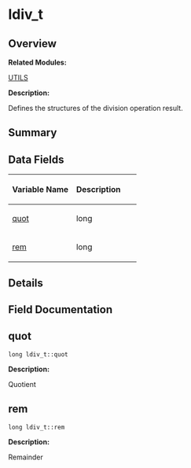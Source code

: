 # ldiv\_t<a name="ZH-CN_TOPIC_0000001055078185"></a>

## **Overview**<a name="section1381716957093538"></a>

**Related Modules:**

[UTILS](zh-cn_topic_0000001055198076.md)

**Description:**

Defines the structures of the division operation result. 

## **Summary**<a name="section2071613886093538"></a>

## Data Fields<a name="pub-attribs"></a>

<a name="table1182307101093538"></a>
<table><thead align="left"><tr id="row1483556392093538"><th class="cellrowborder" valign="top" width="50%" id="mcps1.1.3.1.1"><p id="p1298719193093538"><a name="p1298719193093538"></a><a name="p1298719193093538"></a>Variable Name</p>
</th>
<th class="cellrowborder" valign="top" width="50%" id="mcps1.1.3.1.2"><p id="p1624945960093538"><a name="p1624945960093538"></a><a name="p1624945960093538"></a>Description</p>
</th>
</tr>
</thead>
<tbody><tr id="row715764352093538"><td class="cellrowborder" valign="top" width="50%" headers="mcps1.1.3.1.1 "><p id="p1110592712093538"><a name="p1110592712093538"></a><a name="p1110592712093538"></a><a href="ldiv_t.md#a73efd59c176304c327cb4214d0e5e5c9">quot</a></p>
</td>
<td class="cellrowborder" valign="top" width="50%" headers="mcps1.1.3.1.2 "><p id="p1897862478093538"><a name="p1897862478093538"></a><a name="p1897862478093538"></a>long&nbsp;</p>
</td>
</tr>
<tr id="row1118816639093538"><td class="cellrowborder" valign="top" width="50%" headers="mcps1.1.3.1.1 "><p id="p809390345093538"><a name="p809390345093538"></a><a name="p809390345093538"></a><a href="ldiv_t.md#a0f217ff62b8640aa945ec84d6d0bd000">rem</a></p>
</td>
<td class="cellrowborder" valign="top" width="50%" headers="mcps1.1.3.1.2 "><p id="p2104611952093538"><a name="p2104611952093538"></a><a name="p2104611952093538"></a>long&nbsp;</p>
</td>
</tr>
</tbody>
</table>

## **Details**<a name="section123170755093538"></a>

## **Field Documentation**<a name="section1159204156093538"></a>

## quot<a name="a73efd59c176304c327cb4214d0e5e5c9"></a>

```
long ldiv_t::quot
```

 **Description:**

Quotient 

## rem<a name="a0f217ff62b8640aa945ec84d6d0bd000"></a>

```
long ldiv_t::rem
```

 **Description:**

Remainder 

